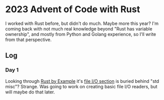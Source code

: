# 2023 Advent of Code with Rust

I worked with Rust before, but didn't do much. Maybe more this year? I'm coming back with not much real knowledge beyond "Rust has variable ownership", and mostly from Python and Golang experience, so I'll write from that perspective.

## Log

### Day 1

Looking through [Rust by Example](https://doc.rust-lang.org/rust-by-example/index.html) it's [file I/O section](https://doc.rust-lang.org/rust-by-example/std_misc/file.html) is buried behind "std misc"? Strange. Was going to work on creating basic file I/O readers, but will maybe do that later.

